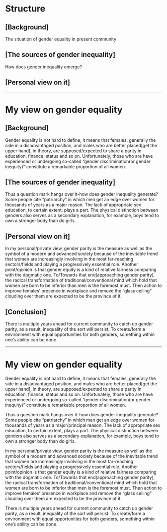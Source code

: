 # Structure

## [Background]

The situation of gender equality in present community

## [The sources of gender inequality]

How does gender inequality emerge?

## [Personal view on it]

----

# My view on gender equality

## [Background]

Gender equality is not hard to define, it means that females, generally the side in a disadvantaged position, and males who are better placed[get the upper hand], in theory, are supposed/expected to share a parity in education, finance, status and so on. Unfortunately, those who are have experienced or undergoing so-called “gender discrimination(or gender inequity)” constitute a remarkable proportion of all women.

## [The sources of gender inequality]

Thus a question mark hangs over it-how does gender inequality generate? Some people cite “patriarchy” in which men get an edge over women for thousands of years as a major reason. The lack of appropriate sex education, to certain extent, plays a part. The physical distinction between genders also serves as a secondary explanation, for example, boys tend to own a stronger body than do girls.

## [Personal view on it] ##

In my personal/private view, gender parity is the measure as well as the symbol of a modern and advanced society because of the inevitable trend that women are increasingly involving in the most far-reaching sectors/fields and playing a progressively essential role. Another point/opinion is that gender equity is a kind of relative fairness comparing with the dogmatic one. To/Towards that end(approaching gender parity), the radical transformation of traditional/conventional mind which hold that women are born to be inferior than men is the foremost must. Then action to improve females’ presence in workplace and remove the “glass ceiling” clouding over them are expected to be the province of it.

## [Conclusion]

There is multiple years ahead for current community to catch up gender parity, as a result, inequality of the sort will persist. To create/form a environment with equal opportunities for both genders, something within one’s ability can be done.

---

# My view on gender equality #

Gender equality is not hard to define, it means that females, generally the side in a disadvantaged position, and males who are better placed[get the upper hand], in theory, are supposed/expected to share a parity in education, finance, status and so on. Unfortunately, those who are have experienced or undergoing so-called “gender discrimination(or gender inequity)” constitute a remarkable proportion of all women.

Thus a question mark hangs over it-how does gender inequality generate? Some people cite “patriarchy” in which men get an edge over women for thousands of years as a major/principal reason. The lack of appropriate sex education, to certain extent, plays a part. The physical distinction between genders also serves as a secondary explanation, for example, boys tend to own a stronger body than do girls.

In my personal/private view, gender parity is the measure as well as the symbol of a modern and advanced society because of the inevitable trend that women are increasingly involving in the most far-reaching sectors/fields and playing a progressively essential role. Another point/opinion is that gender equity is a kind of relative fairness comparing with the dogmatic one. To/Towards that end(approaching gender parity), the radical transformation of traditional/conventional mind which hold that women are born to be inferior than men is the foremost must. Then action to improve females’ presence in workplace and remove the “glass ceiling” clouding over them are expected to be the province of it.

There is multiple years ahead for current community to catch up gender parity, as a result, inequality of the sort will persist. To create/form a environment with equal opportunities for both genders, something within one’s ability can be done.